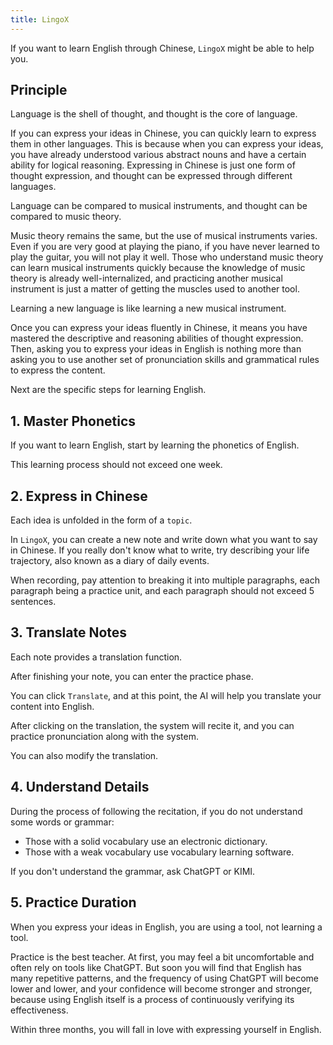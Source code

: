 ```yaml
---
title: LingoX
---
```


If you want to learn English through Chinese, `LingoX` might be able to help you.

## Principle

Language is the shell of thought, and thought is the core of language.

If you can express your ideas in Chinese, you can quickly learn to express them in other languages. This is because when you can express your ideas, you have already understood various abstract nouns and have a certain ability for logical reasoning. Expressing in Chinese is just one form of thought expression, and thought can be expressed through different languages.

Language can be compared to musical instruments, and thought can be compared to music theory.

Music theory remains the same, but the use of musical instruments varies. Even if you are very good at playing the piano, if you have never learned to play the guitar, you will not play it well. Those who understand music theory can learn musical instruments quickly because the knowledge of music theory is already well-internalized, and practicing another musical instrument is just a matter of getting the muscles used to another tool.

Learning a new language is like learning a new musical instrument.

Once you can express your ideas fluently in Chinese, it means you have mastered the descriptive and reasoning abilities of thought expression. Then, asking you to express your ideas in English is nothing more than asking you to use another set of pronunciation skills and grammatical rules to express the content.

Next are the specific steps for learning English.

## 1. Master Phonetics

If you want to learn English, start by learning the phonetics of English.

This learning process should not exceed one week.

## 2. Express in Chinese

Each idea is unfolded in the form of a `topic`.

In `LingoX`, you can create a new note and write down what you want to say in Chinese. If you really don't know what to write, try describing your life trajectory, also known as a diary of daily events.

When recording, pay attention to breaking it into multiple paragraphs, each paragraph being a practice unit, and each paragraph should not exceed 5 sentences.

## 3. Translate Notes

Each note provides a translation function.

After finishing your note, you can enter the practice phase.

You can click `Translate`, and at this point, the AI will help you translate your content into English.

After clicking on the translation, the system will recite it, and you can practice pronunciation along with the system.

You can also modify the translation.

## 4. Understand Details

During the process of following the recitation, if you do not understand some words or grammar:

- Those with a solid vocabulary use an electronic dictionary.
- Those with a weak vocabulary use vocabulary learning software.

If you don't understand the grammar, ask ChatGPT or KIMI.

## 5. Practice Duration

When you express your ideas in English, you are using a tool, not learning a tool.

Practice is the best teacher. At first, you may feel a bit uncomfortable and often rely on tools like ChatGPT. But soon you will find that English has many repetitive patterns, and the frequency of using ChatGPT will become lower and lower, and your confidence will become stronger and stronger, because using English itself is a process of continuously verifying its effectiveness.

Within three months, you will fall in love with expressing yourself in English.
